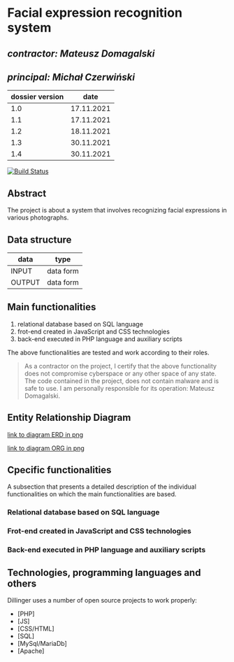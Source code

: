 # Facial expression recognition system

## _contractor: Mateusz Domagalski_
## _principal: Michał Czerwiński_


| dossier version | date |
| ------ | ------ |
| 1.0 | 17.11.2021 |
| 1.1 | 17.11.2021 |
| 1.2 | 18.11.2021 |
| 1.3 | 30.11.2021 |
| 1.4 | 30.11.2021 |

[![Build Status](https://travis-ci.org/joemccann/dillinger.svg?branch=master)](https://travis-ci.org/joemccann/dillinger)

## Abstract 
The project is about a system that involves recognizing facial expressions in various photographs.

## Data structure

| data | type |
| ------ | ------ |
| INPUT | data form | images |
| OUTPUT | data form | description |

## Main functionalities

1. relational database based on SQL language
1. frot-end created in JavaScript and CSS technologies
1. back-end executed in PHP language and auxiliary scripts

The above functionalities are tested and work according to their roles.

> As a contractor on the project, I certify that the above functionality 
> does not compromise cyberspace or any other space of any state. 
> The code contained in the project, does not contain malware and is safe to use. 
> I am personally responsible for its operation: Mateusz Domagalski.

## Entity Relationship Diagram

[link to diagram ERD in png][erd1]

[link to diagram ORG in png][erd2]

## Cpecific functionalities

A subsection that presents a detailed description of the individual functionalities on which the main functionalities are based.

### Relational database based on SQL language

### Frot-end created in JavaScript and CSS technologies

### Back-end executed in PHP language and auxiliary scripts

## Technologies, programming languages and others

Dillinger uses a number of open source projects to work properly:

- [PHP]
- [JS]
- [CSS/HTML]
- [SQL]
- [MySql/MariaDb]
- [Apache]

 [erd1]: <https://github.com/mateuszdomagalski/mateusz-domagalski/blob/main/Untitled%20Diagram.drawio.png>
 [erd2]: <https://github.com/Michal3456/3ai4/blob/main/5/sprites/ERD%20Diagram.drawio.png>

 

